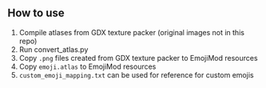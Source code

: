 ## How to use

1. Compile atlases from GDX texture packer (original images not in this repo)
1. Run convert_atlas.py
1. Copy `.png` files created from GDX texture packer to EmojiMod resources
1. Copy `emoji.atlas` to EmojiMod resources
1. `custom_emoji_mapping.txt` can be used for reference for custom emojis